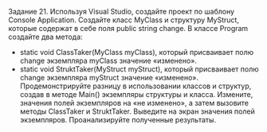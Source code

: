 Задание 21. Используя Visual Studio, создайте проект по шаблону Console Application.
Создайте класс MyClass и структуру MyStruct, которые содержат в себе поля public string change.
В классе Program создайте два метода:
- static void ClassTaker(MyClass myClass), который присваивает полю change экземпляра myClass значение «изменено».
- static void StruktTaker(MyStruct myStruct), который присваивает полю change экземпляра myStruct значение «изменено».
Продемонстрируйте разницу в использовании классов и структур, создав в методе Main() экземпляры структуры и класса. Измените, значения полей экземпляров на «не изменено», а затем вызовите методы ClassTaker и StruktTaker. Выведите на экран значения полей экземпляров.
Проанализируйте полученные результаты.
